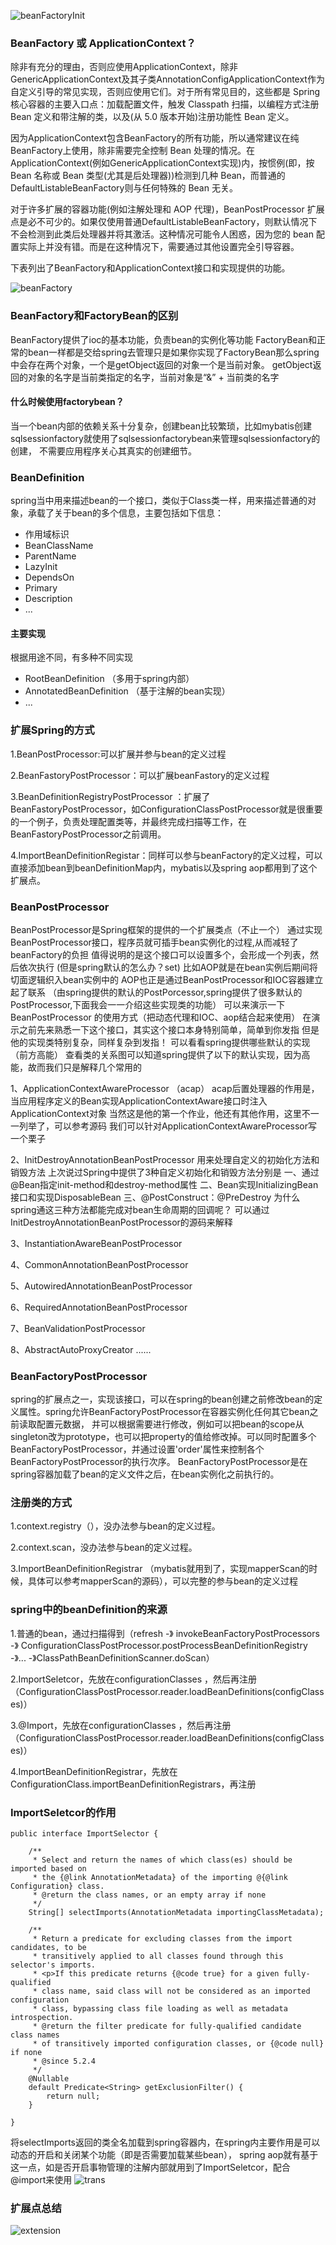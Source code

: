 ![beanFactoryInit](../images/beanFactoryInit.png)

### BeanFactory 或 ApplicationContext？

除非有充分的理由，否则应使用ApplicationContext，除非GenericApplicationContext及其子类AnnotationConfigApplicationContext作为自定义引导的常见实现，否则应使用它们。对于所有常见目的，这些都是 Spring 核心容器的主要入口点：加载配置文件，触发 Classpath 扫描，以编程方式注册 Bean 定义和带注解的类，以及(从 5.0 版本开始)注册功能性 Bean 定义。

因为ApplicationContext包含BeanFactory的所有功能，所以通常建议在纯BeanFactory上使用，除非需要完全控制 Bean 处理的情况。在ApplicationContext(例如GenericApplicationContext实现)内，按惯例(即，按 Bean 名称或 Bean 类型(尤其是后处理器))检测到几种 Bean，而普通的DefaultListableBeanFactory则与任何特殊的 Bean 无关。

对于许多扩展的容器功能(例如注解处理和 AOP 代理)，BeanPostProcessor 扩展点是必不可少的。如果仅使用普通DefaultListableBeanFactory，则默认情况下不会检测到此类后处理器并将其激活。这种情况可能令人困惑，因为您的 bean 配置实际上并没有错。而是在这种情况下，需要通过其他设置完全引导容器。

下表列出了BeanFactory和ApplicationContext接口和实现提供的功能。

![beanFactory](../images/beanFactory.png)

### BeanFactory和FactoryBean的区别
BeanFactory提供了ioc的基本功能，负责bean的实例化等功能
FactoryBean和正常的bean一样都是交给spring去管理只是如果你实现了FactoryBean那么spring中会存在两个对象，一个是getObject返回的对象一个是当前对象。
getObject返回的对象的名字是当前类指定的名字，当前对象是“&” + 当前类的名字

#### 什么时候使用factorybean？
当一个bean内部的依赖关系十分复杂，创建bean比较繁琐，比如mybatis创建sqlsessionfactory就使用了sqlsessionfactorybean来管理sqlsessionfactory的创建，
不需要应用程序关心其真实的创建细节。

### BeanDefinition
spring当中用来描述bean的一个接口，类似于Class类一样，用来描述普通的对象，承载了关于bean的多个信息，主要包括如下信息：

- 作用域标识
- BeanClassName
- ParentName
- LazyInit
- DependsOn
- Primary
- Description
- ...

#### 主要实现
根据用途不同，有多种不同实现

- RootBeanDefinition （多用于spring内部）
- AnnotatedBeanDefinition （基于注解的bean实现）
- ...

### 扩展Spring的方式
1.BeanPostProcessor:可以扩展并参与bean的定义过程

2.BeanFastoryPostProcessor：可以扩展beanFastory的定义过程

3.BeanDefinitionRegistryPostProcessor ：扩展了BeanFastoryPostProcessor，如ConfigurationClassPostProcessor就是很重要的一个例子，负责处理配置类等，并最终完成扫描等工作，在BeanFastoryPostProcessor之前调用。

4.ImportBeanDefinitionRegistar：同样可以参与beanFactory的定义过程，可以直接添加bean到beanDefinitionMap内，mybatis以及spring aop都用到了这个扩展点。


### BeanPostProcessor
BeanPostProcessor是Spring框架的提供的一个扩展类点（不止一个）
通过实现BeanPostProcessor接口，程序员就可插手bean实例化的过程,从而减轻了beanFactory的负担
值得说明的是这个接口可以设置多个，会形成一个列表，然后依次执行
(但是spring默认的怎么办？set)
比如AOP就是在bean实例后期间将切面逻辑织入bean实例中的
AOP也正是通过BeanPostProcessor和IOC容器建立起了联系
（由spring提供的默认的PostPorcessor,spring提供了很多默认的PostProcessor,下面我会一一介绍这些实现类的功能）
可以来演示一下 BeanPostProcessor 的使用方式（把动态代理和IOC、aop结合起来使用）
在演示之前先来熟悉一下这个接口，其实这个接口本身特别简单，简单到你发指
但是他的实现类特别复杂，同样复杂到发指！
可以看看spring提供哪些默认的实现（前方高能）
查看类的关系图可以知道spring提供了以下的默认实现，因为高能，故而我们只是解释几个常用的

1、ApplicationContextAwareProcessor （acap）
    acap后置处理器的作用是，当应用程序定义的Bean实现ApplicationContextAware接口时注入ApplicationContext对象
    当然这是他的第一个作业，他还有其他作用，这里不一一列举了，可以参考源码
    我们可以针对ApplicationContextAwareProcessor写一个栗子
    
2、InitDestroyAnnotationBeanPostProcessor
    用来处理自定义的初始化方法和销毁方法
    上次说过Spring中提供了3种自定义初始化和销毁方法分别是
    一、通过@Bean指定init-method和destroy-method属性
    二、Bean实现InitializingBean接口和实现DisposableBean
    三、@PostConstruct：@PreDestroy
    为什么spring通这三种方法都能完成对bean生命周期的回调呢？
    可以通过InitDestroyAnnotationBeanPostProcessor的源码来解释
    
3、InstantiationAwareBeanPostProcessor

4、CommonAnnotationBeanPostProcessor

5、AutowiredAnnotationBeanPostProcessor

6、RequiredAnnotationBeanPostProcessor

7、BeanValidationPostProcessor

8、AbstractAutoProxyCreator
   ......

### BeanFactoryPostProcessor
spring的扩展点之一，实现该接口，可以在spring的bean创建之前修改bean的定义属性。spring允许BeanFactoryPostProcessor在容器实例化任何其它bean之前读取配置元数据，
并可以根据需要进行修改，例如可以把bean的scope从singleton改为prototype，也可以把property的值给修改掉。可以同时配置多个BeanFactoryPostProcessor，并通过设置'order'属性来控制各个BeanFactoryPostProcessor的执行次序。
BeanFactoryPostProcessor是在spring容器加载了bean的定义文件之后，在bean实例化之前执行的。

### 注册类的方式
1.context.registry（），没办法参与bean的定义过程。

2.context.scan，没办法参与bean的定义过程。

3.ImportBeanDefinitionRegistrar （mybatis就用到了，实现mapperScan的时候，具体可以参考mapperScan的源码），可以完整的参与bean的定义过程

### spring中的beanDefinition的来源

1.普通的bean，通过扫描得到（refresh -》 invokeBeanFactoryPostProcessors -》 ConfigurationClassPostProcessor.postProcessBeanDefinitionRegistry -》... -》ClassPathBeanDefinitionScanner.doScan）

2.ImportSeletcor，先放在configurationClasses ，然后再注册（ConfigurationClassPostProcessor.reader.loadBeanDefinitions(configClasses)）

3.@Import，先放在configurationClasses ，然后再注册（ConfigurationClassPostProcessor.reader.loadBeanDefinitions(configClasses)）

4.ImportBeanDefinitionRegistrar，先放在ConfigurationClass.importBeanDefinitionRegistrars，再注册


### ImportSeletcor的作用

```
public interface ImportSelector {

	/**
	 * Select and return the names of which class(es) should be imported based on
	 * the {@link AnnotationMetadata} of the importing @{@link Configuration} class.
	 * @return the class names, or an empty array if none
	 */
	String[] selectImports(AnnotationMetadata importingClassMetadata);

	/**
	 * Return a predicate for excluding classes from the import candidates, to be
	 * transitively applied to all classes found through this selector's imports.
	 * <p>If this predicate returns {@code true} for a given fully-qualified
	 * class name, said class will not be considered as an imported configuration
	 * class, bypassing class file loading as well as metadata introspection.
	 * @return the filter predicate for fully-qualified candidate class names
	 * of transitively imported configuration classes, or {@code null} if none
	 * @since 5.2.4
	 */
	@Nullable
	default Predicate<String> getExclusionFilter() {
		return null;
	}

}
```

将selectImports返回的类全名加载到spring容器内，在spring内主要作用是可以动态的开启和关闭某个功能（即是否需要加载某些bean），
spring aop就有基于这一点，如是否开启事物管理的注解内部就用到了ImportSeletcor，配合@import来使用
![trans](../images/trans.png)

### 扩展点总结

![extension](../images/extension.png)





